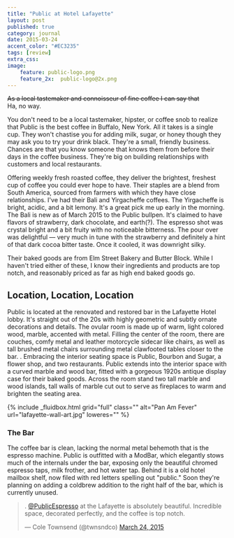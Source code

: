 ```yaml
---
title: "Public at Hotel Lafayette"
layout: post
published: true
category: journal
date: 2015-03-24
accent_color: "#EC3235"
tags: [review]
extra_css:
image:
    feature: public-logo.png
    feature_2x:  public-logo@2x.png
---
```


<p><del>As a local tastemaker and connoisseur of fine coffee I can say that</del> 
<br> Ha, no way.</p>
You don't need to be a local tastemaker, hipster, or coffee snob to realize that Public is the best coffee in Buffalo, New York. All it takes is a single cup. They won't chastise you for adding milk, sugar, or honey though they may ask you to try your drink black. They're a small, friendly business. Chances are that you know someone that knows them from before their days in the coffee business. They're big on building relationships with customers and local restaurants.

Offering weekly fresh roasted coffee, they deliver the brightest, freshest cup of coffee you could ever hope to have.  Their staples are a blend from South America, sourced from farmers with which they have close relationships. I've had their Bali and Yirgacheffe coffees. The Yirgacheffe is bright, acidic, and a bit lemony. It's a great pick me up early in the morning. The Bali is new as of March 2015 to the Public bullpen. It's claimed to have flavors of strawberry, dark chocolate, and earth(?).  The espresso shot was crystal bright and a bit fruity with no noticeable bitterness. The pour over was delightful &mdash; very much in tune with the strawberry and definitely a hint of that dark cocoa bitter taste. Once it cooled, it was downright silky.

Their baked goods are from Elm Street Bakery and Butter Block. While I haven't tried either of these, I know their ingredients and products are top notch, and reasonably priced as far as high end baked goods go.

## Location, Location, Location
Public is located at the renovated and restored bar in the Lafayette Hotel lobby. It's straight out of the 20s with highly geometric and subtly ornate decorations and details. The ovular room is made up of warm, light colored wood, marble, accented with metal. Filling the center of the room, there are couches,  comfy metal and leather motorcycle sidecar like chairs, as well as tall brushed metal chairs surrounding metal clawfooted tables closer to the bar. . Embracing the interior seating space is Public, Bourbon and Sugar, a flower shop, and two restaurants. Public extends into the interior space with a curved marble and wood bar, fitted with a gorgeous 1920s antique display case for their baked goods. Across the room stand two tall marble and wood islands, tall walls of marble cut out to serve as fireplaces to warm and brighten the seating area.  


<div class="clearfix">
    {% include _fluidbox.html grid="full" class="" alt="Pan Am Fever" url="lafayette-wall-art.jpg" loweres="" %}
</div>

### The Bar
The coffee bar is clean, lacking the normal metal behemoth that is the espresso machine. Public is outfitted with a ModBar, which elegantly stows much of the internals under the bar, exposing only the beautiful chromed espresso taps, milk frother, and hot water tap. Behind it is a old hotel mailbox shelf, now filed with red letters spelling out "public." Soon they're planning on adding a coldbrew addition to the right half of the bar, which is currently unused.

<div class="post-width clearfix">
<blockquote class="twitter-tweet" lang="en"><p>. <a href="https://twitter.com/PublicEspresso">@PublicEspresso</a> at the Lafayette is absolutely beautiful. Incredible space, decorated perfectly, and the coffee is top notch.</p>&mdash; Cole Townsend (@twnsndco) <a href="https://twitter.com/twnsndco/status/580416860744761344">March 24, 2015</a></blockquote> <script async src="//platform.twitter.com/widgets.js" charset="utf-8"></script>
</div>
